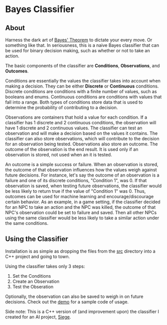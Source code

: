 # Bayes Classifier

## About

Harness the dark art of [Bayes' Theorem](https://en.wikipedia.org/wiki/Bayes%27_theorem) to dictate your every move. Or something like that. In seriousness, this is a naive Bayes classifier that can be used for binary decision making, such as whether or not to take an action.

The basic components of the classifier are **Conditions**, **Observations**, and **Outcomes**.

Conditions are essentially the values the classifier takes into account when making a decision. They can be either **Discrete** or **Continuous** conditions. Discrete conditions are conditions with a finite number of values, such as booleans and enums. Continuous conditions are conditions with values that fall into a range. Both types of conditions store data that is used to determine the probability of contributing to a decision.

Observations are containers that hold a value for each condition. If a classifier has 1 discrete and 2 continuous conditions, the observation will have 1 discrete and 2 continuous values. The classifier can test an observation and will make a decision based on the values it contains. The classifier can also store observations, which will contribute to the decision for an observation being tested. Observations also store an outcome. The outcome of the observation is the end result. It is used only if an observation is stored, not used when an it is tested.

An outcome is a simple success or failure. When an observation is stored, the outcome of that observation influences how the values weigh against future decisions. For instance, let's say the outcome of an observation is a failure and one of its discrete conditions, "Condition 1", was 0. If that observation is saved, when testing future observations, the classifier would be less likely to return true if the value of "Condition 1" was 0. Thus, outcomes can be used for machine learning and encourage/discourage certain behavior. As an example, in a game setting, if the classifier decided for an NPC to take an action and the NPC was killed, the outcome of that NPC's observation could be set to failure and saved. Then all other NPCs using the same classifier would be less likely to take a similar action under the same conditions.

## Using the Classifier

Installation is as simple as dropping the files from the [src](https://github.com/Nolnocn/Bayesian-Inference/tree/master/src) directory into a C++ project and going to town.

Using the classifier takes only 3 steps:
1. Set the Conditions
2. Create an Observation
3. Test the Obseration

Optionally, the observation can also be saved to weigh in on future decisions. Check out the [demo](https://github.com/Nolnocn/Bayesian-Inference/tree/master/demo) for a sample code of usage.

Side note: This is a C++ version of (and improvement upon) the classifier I created for an AI project, [Siege](https://github.com/Nolnocn/Siege/tree/master/Assets/Scripts/Bayes).
